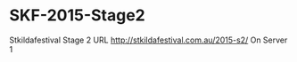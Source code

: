 SKF-2015-Stage2
===============

Stkildafestival Stage 2
URL http://stkildafestival.com.au/2015-s2/
On Server 1
